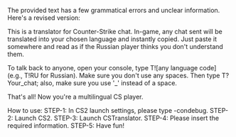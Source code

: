 The provided text has a few grammatical errors and unclear information. Here's a revised version:

This is a translator for Counter-Strike chat. In-game, any chat sent will be translated into your chosen language and instantly copied. Just paste it somewhere and read as if the Russian player thinks you don't understand them.

To talk back to anyone, open your console, type T![any language code] (e.g., T!RU for Russian). Make sure you don't use any spaces. Then type T?Your_chat; also, make sure you use '_' instead of a space.

That's all! Now you're a multilingual CS player.

How to use:
STEP-1: In CS2 launch settings, please type -condebug.
STEP-2: Launch CS2.
STEP-3: Launch CSTranslator.
STEP-4: Please insert the required information.
STEP-5: Have fun!
